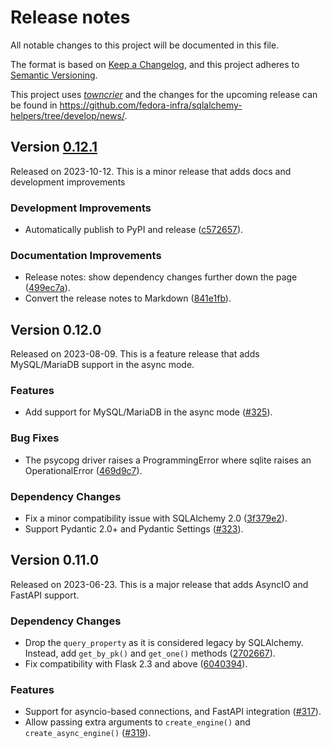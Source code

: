 # Release notes

All notable changes to this project will be documented in this file.

The format is based on [Keep a Changelog](https://keepachangelog.com/en/1.0.0/), and this project adheres to [Semantic Versioning](https://semver.org/spec/v2.0.0.html).

This project uses [*towncrier*](https://towncrier.readthedocs.io/) and the changes for the upcoming release can be found in <https://github.com/fedora-infra/sqlalchemy-helpers/tree/develop/news/>.

<!-- towncrier release notes start -->

## Version [0.12.1](https://github.com/fedora-infra/sqlalchemy-helpers/tree/0.12.1)

Released on 2023-10-12. This is a minor release that adds docs and development improvements

### Development Improvements

- Automatically publish to PyPI and release
  ([c572657](https://github.com/fedora-infra/sqlalchemy-helpers/commits/c572657)).

### Documentation Improvements

- Release notes: show dependency changes further down the page
  ([499ec7a](https://github.com/fedora-infra/sqlalchemy-helpers/commits/499ec7a)).
- Convert the release notes to Markdown
  ([841e1fb](https://github.com/fedora-infra/sqlalchemy-helpers/commits/841e1fb)).


## Version 0.12.0

Released on 2023-08-09.
This is a feature release that adds MySQL/MariaDB support in the async mode.

### Features

* Add support for MySQL/MariaDB in the async mode ([#325](https://github.com/fedora-infra/sqlalchemy-helpers/issues/325)).

### Bug Fixes

* The psycopg driver raises a ProgrammingError where sqlite raises an
  OperationalError ([469d9c7](https://github.com/fedora-infra/sqlalchemy-helpers/commit/469d9c7)).

### Dependency Changes

* Fix a minor compatibility issue with SQLAlchemy 2.0 ([3f379e2](https://github.com/fedora-infra/sqlalchemy-helpers/commit/3f379e2)).
* Support Pydantic 2.0+ and Pydantic Settings ([#323](https://github.com/fedora-infra/sqlalchemy-helpers/issues/323)).


## Version 0.11.0

Released on 2023-06-23.
This is a major release that adds AsyncIO and FastAPI support.

### Dependency Changes

* Drop the `query_property` as it is considered legacy by SQLAlchemy. Instead,
  add `get_by_pk()` and `get_one()` methods ([2702667](https://github.com/fedora-infra/sqlalchemy-helpers/commit/2702667)).
* Fix compatibility with Flask 2.3 and above ([6040394](https://github.com/fedora-infra/sqlalchemy-helpers/commit/6040394)).

### Features

* Support for asyncio-based connections, and FastAPI integration
  ([#317](https://github.com/fedora-infra/sqlalchemy-helpers/issues/317)).
* Allow passing extra arguments to `create_engine()` and `create_async_engine()`
  ([#319](https://github.com/fedora-infra/sqlalchemy-helpers/issues/319)).
